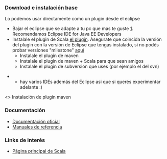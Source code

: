### Download e instalación base

Lo podemos usar directamente como un plugin desde el eclipse

-   Bajar el eclipse que se adapte a tu pc que mas te guste [1](http://www.eclipse.org/downloads/). Recomendamos Eclipse IDE for Java EE Developers
-   Instalale el plugin de Scala [el plugin](http://scala-ide.org/download/current.html). Asegurate que coincida la versión del plugin con la versión de Eclipse que tengas instalado, si no podés probar versiones "milestone" [aquí](http://scala-ide.org/download/milestone.html)
    -   Instalale el plugin de maven
    -   Instalale el plugin de maven + Scala para que sean amigos
    -   Instalale el plugin de subversion que uses (por ejemplo el del svn)

<!-- -->

-   -   hay varios IDEs además del Eclipse asi que si querés experimentar adelante :)

&lt;<TODO>&gt; Instalación de plugin maven

### Documentación

-   [Documentación oficial](http://www.scala-lang.org/node/197)
-   [Manuales de referencia](http://www.scala-lang.org/node/198)

### Links de interés

-   [Página principal de Scala](http://www.scala-lang.org/)

